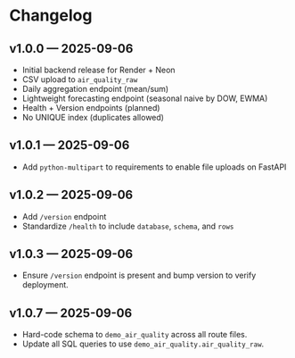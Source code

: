 # Changelog

## v1.0.0 — 2025-09-06
- Initial backend release for Render + Neon
- CSV upload to `air_quality_raw`
- Daily aggregation endpoint (mean/sum)
- Lightweight forecasting endpoint (seasonal naive by DOW, EWMA)
- Health + Version endpoints (planned)
- No UNIQUE index (duplicates allowed)

## v1.0.1 — 2025-09-06
- Add `python-multipart` to requirements to enable file uploads on FastAPI

## v1.0.2 — 2025-09-06
- Add `/version` endpoint
- Standardize `/health` to include `database`, `schema`, and `rows`

## v1.0.3 — 2025-09-06
- Ensure `/version` endpoint is present and bump version to verify deployment.

## v1.0.7 — 2025-09-06
- Hard-code schema to `demo_air_quality` across all route files.
- Update all SQL queries to use `demo_air_quality.air_quality_raw`.
